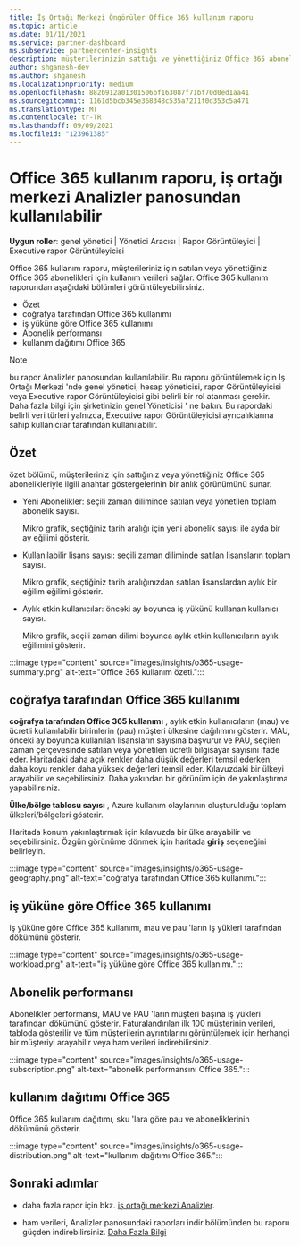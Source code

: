 ```yaml
---
title: İş Ortağı Merkezi Öngörüler Office 365 kullanım raporu
ms.topic: article
ms.date: 01/11/2021
ms.service: partner-dashboard
ms.subservice: partnercenter-insights
description: müşterilerinizin sattığı ve yönettiğiniz Office 365 aboneliklerin kullanımı ile ilgili olarak neler yapabileceğinizi görün.
author: shganesh-dev
ms.author: shganesh
ms.localizationpriority: medium
ms.openlocfilehash: 882b912a01301506bf163087f71bf70d0ed1aa41
ms.sourcegitcommit: 1161d5bcb345e368348c535a7211f0d353c5a471
ms.translationtype: MT
ms.contentlocale: tr-TR
ms.lasthandoff: 09/09/2021
ms.locfileid: "123961385"
---
```

# <a name="office-365-usage-report-available-from-the-partner-center-insights-dashboard"></a>Office 365 kullanım raporu, iş ortağı merkezi Analizler panosundan kullanılabilir

**Uygun roller**: genel yönetici | Yönetici Aracısı | Rapor Görüntüleyici | Executive rapor Görüntüleyicisi

Office 365 kullanım raporu, müşterileriniz için satılan veya yönettiğiniz Office 365 abonelikleri için kullanım verileri sağlar. Office 365 kullanım raporundan aşağıdaki bölümleri görüntüleyebilirsiniz.

- Özet
- coğrafya tarafından Office 365 kullanımı
- iş yüküne göre Office 365 kullanımı
- Abonelik performansı
- kullanım dağıtımı Office 365

 > [!NOTE]
 > bu rapor Analizler panosundan kullanılabilir. Bu raporu görüntülemek için Iş Ortağı Merkezi 'nde genel yönetici, hesap yöneticisi, rapor Görüntüleyicisi veya Executive rapor Görüntüleyicisi gibi belirli bir rol atanması gerekir. Daha fazla bilgi için şirketinizin genel Yöneticisi ' ne bakın. Bu rapordaki belirli veri türleri yalnızca, Executive rapor Görüntüleyicisi ayrıcalıklarına sahip kullanıcılar tarafından kullanılabilir.

## <a name="summary"></a>Özet

özet bölümü, müşterileriniz için sattığınız veya yönettiğiniz Office 365 abonelikleriyle ilgili anahtar göstergelerinin bir anlık görünümünü sunar.  

- Yeni Abonelikler: seçili zaman diliminde satılan veya yönetilen toplam abonelik sayısı.

   Mikro grafik, seçtiğiniz tarih aralığı için yeni abonelik sayısı ile ayda bir ay eğilimi gösterir.

- Kullanılabilir lisans sayısı: seçili zaman diliminde satılan lisansların toplam sayısı.

   Mikro grafik, seçtiğiniz tarih aralığınızdan satılan lisanslardan aylık bir eğilim eğilimi gösterir.

- Aylık etkin kullanıcılar: önceki ay boyunca iş yükünü kullanan kullanıcı sayısı. 

   Mikro grafik, seçili zaman dilimi boyunca aylık etkin kullanıcıların aylık eğilimini gösterir.

:::image type="content" source="images/insights/o365-usage-summary.png" alt-text="Office 365 kullanım özeti.":::

## <a name="office-365-usage-by-geography"></a>coğrafya tarafından Office 365 kullanımı

**coğrafya tarafından Office 365 kullanımı** , aylık etkin kullanıcıların (mau) ve ücretli kullanılabilir birimlerin (pau) müşteri ülkesine dağılımını gösterir. MAU, önceki ay boyunca kullanılan lisansların sayısına başvurur ve PAU, seçilen zaman çerçevesinde satılan veya yönetilen ücretli bilgisayar sayısını ifade eder. Haritadaki daha açık renkler daha düşük değerleri temsil ederken, daha koyu renkler daha yüksek değerleri temsil eder. Kılavuzdaki bir ülkeyi arayabilir ve seçebilirsiniz. Daha yakından bir görünüm için de yakınlaştırma yapabilirsiniz.

**Ülke/bölge tablosu sayısı** , Azure kullanım olaylarının oluşturulduğu toplam ülkeleri/bölgeleri gösterir.

Haritada konum yakınlaştırmak için kılavuzda bir ülke arayabilir ve seçebilirsiniz. Özgün görünüme dönmek için haritada **giriş** seçeneğini belirleyin.


:::image type="content" source="images/insights/o365-usage-geography.png" alt-text="coğrafya tarafından Office 365 kullanımı.":::

## <a name="office-365-usage-by-workload"></a>iş yüküne göre Office 365 kullanımı

iş yüküne göre Office 365 kullanımı, mau ve pau 'ların iş yükleri tarafından dökümünü gösterir.

:::image type="content" source="images/insights/o365-usage-workload.png" alt-text="iş yüküne göre Office 365 kullanımı.":::

## <a name="subscriptions-performance"></a>Abonelik performansı

Abonelikler performansı, MAU ve PAU 'ların müşteri başına iş yükleri tarafından dökümünü gösterir. Faturalandırılan ilk 100 müşterinin verileri, tabloda gösterilir ve tüm müşterilerin ayrıntılarını görüntülemek için herhangi bir müşteriyi arayabilir veya ham verileri indirebilirsiniz.

:::image type="content" source="images/insights/o365-usage-subscription.png" alt-text="abonelik performansını Office 365.":::

## <a name="office-365-usage-distribution"></a>kullanım dağıtımı Office 365

Office 365 kullanım dağıtımı, sku 'lara göre pau ve aboneliklerinin dökümünü gösterir.

:::image type="content" source="images/insights/o365-usage-distribution.png" alt-text="kullanım dağıtımı Office 365.":::

## <a name="next-steps"></a>Sonraki adımlar

- daha fazla rapor için bkz. [iş ortağı merkezi Analizler](partner-center-insights.md).

- ham verileri, Analizler panosundaki raporları indir bölümünden bu raporu güçden indirebilirsiniz. [Daha Fazla Bilgi](insights-download-reports.md) 
